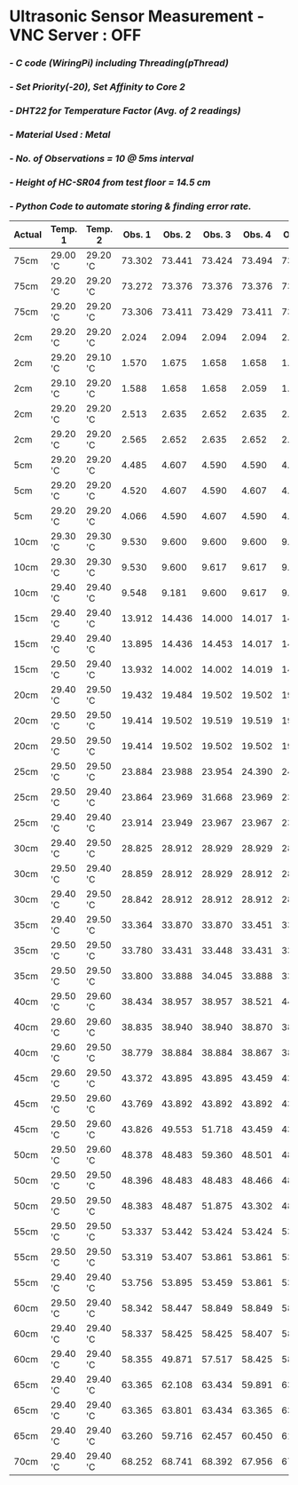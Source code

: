 # **Ultrasonic Sensor Measurement - VNC Server : OFF**
### *- C code (WiringPi) including Threading(pThread)*
### *- Set Priority(-20), Set Affinity to Core 2*
### *- DHT22 for Temperature Factor (Avg. of 2 readings)*
### *- Material Used : Metal*
### *- No. of Observations = 10 @ 5ms interval*
### *- Height of HC-SR04 from test floor = 14.5 cm*
### *- Python Code to automate storing & finding error rate.*

Actual | Temp. 1 | Temp. 2 | Obs. 1 | Obs. 2 | Obs. 3 | Obs. 4 | Obs. 5 | Obs. 6 | Obs. 7 | Obs. 8 | Obs. 9 | Obs. 10 | Repeat Value | Error Rate
---- | ---- | ---- | ---- | ---- | ---- | ---- | ---- | ---- | ---- | ---- | ---- | ---- | ---- | ----
 75cm | 29.00 'C | 29.20 'C | 73.302 | 73.441 | 73.424 | 73.494 | 73.441 | 73.424 | 73.441 | 73.389 | 73.441 | 73.808 | 73.441 | -1.559 
 75cm | 29.20 'C | 29.20 'C | 73.272 | 73.376 | 73.376 | 73.376 | 73.376 | 73.743 | 73.376 | 73.376 | 73.376 | 73.376 | 73.376 | -1.624 
 75cm | 29.20 'C | 29.20 'C | 73.306 | 73.411 | 73.429 | 73.411 | 73.429 | 73.830 | 73.411 | 73.429 | 73.429 | 73.429 | 73.428 | -1.572 
 2cm | 29.20 'C | 29.20 'C | 2.024 | 2.094 | 2.094 | 2.094 | 2.111 | 2.077 | 2.077 | 2.094 | 2.094 | 2.094 | 2.093 | 0.093 
 2cm | 29.20 'C | 29.10 'C | 1.570 | 1.675 | 1.658 | 1.658 | 1.675 | 1.675 | 1.658 | 1.675 | 1.658 | 1.675 | 1.675 | -0.325 
 2cm | 29.10 'C | 29.20 'C | 1.588 | 1.658 | 1.658 | 2.059 | 1.658 | 1.658 | 1.658 | 1.675 | 1.658 | 1.675 | 1.657 | -0.343 
 2cm | 29.20 'C | 29.20 'C | 2.513 | 2.635 | 2.652 | 2.635 | 2.652 | 2.635 | 2.635 | 2.652 | 2.635 | 2.635 | 2.634 | 0.634 
 2cm | 29.20 'C | 29.20 'C | 2.565 | 2.652 | 2.635 | 2.652 | 2.635 | 2.635 | 2.617 | 2.635 | 2.635 | 2.635 | 2.634 | 0.634 
 5cm | 29.20 'C | 29.20 'C | 4.485 | 4.607 | 4.590 | 4.590 | 4.590 | 4.590 | 4.590 | 4.590 | 4.590 | 4.590 | 4.589 | -0.411 
 5cm | 29.20 'C | 29.20 'C | 4.520 | 4.607 | 4.590 | 4.607 | 4.590 | 4.607 | 4.607 | 4.590 | 4.607 | 4.590 | 4.607 | -0.393 
 5cm | 29.20 'C | 29.20 'C | 4.066 | 4.590 | 4.607 | 4.590 | 4.607 | 4.607 | 4.590 | 4.590 | 4.607 | 4.590 | 4.589 | -0.411 
 10cm | 29.30 'C | 29.30 'C | 9.530 | 9.600 | 9.600 | 9.600 | 9.617 | 9.582 | 9.600 | 9.600 | 9.617 | 9.617 | 9.599 | -0.401 
 10cm | 29.30 'C | 29.30 'C | 9.530 | 9.600 | 9.617 | 9.617 | 9.600 | 9.600 | 9.600 | 9.600 | 9.617 | 9.600 | 9.599 | -0.401 
 10cm | 29.40 'C | 29.40 'C | 9.548 | 9.181 | 9.600 | 9.617 | 9.181 | 9.600 | 9.600 | 9.600 | 9.617 | 9.600 | 9.599 | -0.401 
 15cm | 29.40 'C | 29.40 'C | 13.912 | 14.436 | 14.000 | 14.017 | 14.436 | 14.017 | 14.436 | 14.436 | 14.436 | 14.017 | 14.435 | -0.565 
 15cm | 29.40 'C | 29.40 'C | 13.895 | 14.436 | 14.453 | 14.017 | 14.000 | 14.436 | 14.017 | 14.017 | 14.017 | 14.000 | 14.017 | -0.983 
 15cm | 29.50 'C | 29.40 'C | 13.932 | 14.002 | 14.002 | 14.019 | 14.002 | 14.019 | 14.002 | 14.002 | 14.019 | 14.002 | 14.001 | -0.999 
 20cm | 29.40 'C | 29.50 'C | 19.432 | 19.484 | 19.502 | 19.502 | 19.502 | 19.502 | 19.519 | 19.502 | 19.519 | 19.519 | 19.501 | -0.499 
 20cm | 29.50 'C | 29.50 'C | 19.414 | 19.502 | 19.519 | 19.519 | 19.519 | 19.502 | 19.519 | 19.519 | 19.519 | 19.519 | 19.518 | -0.482 
 20cm | 29.50 'C | 29.50 'C | 19.414 | 19.502 | 19.502 | 19.502 | 19.519 | 19.502 | 19.502 | 19.502 | 19.502 | 19.502 | 19.501 | -0.499 
 25cm | 29.50 'C | 29.50 'C | 23.884 | 23.988 | 23.954 | 24.390 | 24.442 | 23.971 | 23.971 | 24.460 | 24.460 | 23.971 | 23.971 | -1.029 
 25cm | 29.50 'C | 29.40 'C | 23.864 | 23.969 | 31.668 | 23.969 | 23.969 | 23.969 | 23.969 | 23.969 | 23.969 | 23.969 | 23.968 | -1.032 
 25cm | 29.40 'C | 29.40 'C | 23.914 | 23.949 | 23.967 | 23.967 | 23.967 | 23.967 | 23.967 | 22.466 | 23.967 | 23.967 | 23.966 | -1.034 
 30cm | 29.40 'C | 29.50 'C | 28.825 | 28.912 | 28.929 | 28.929 | 28.912 | 28.912 | 28.912 | 28.929 | 28.912 | 28.912 | 28.911 | -1.089 
 30cm | 29.50 'C | 29.40 'C | 28.859 | 28.912 | 28.929 | 28.912 | 28.929 | 28.912 | 28.825 | 28.929 | 28.929 | 28.912 | 28.911 | -1.089 
 30cm | 29.40 'C | 29.50 'C | 28.842 | 28.912 | 28.912 | 28.912 | 28.912 | 28.912 | 28.912 | 28.912 | 28.929 | 28.912 | 28.911 | -1.089 
 35cm | 29.40 'C | 29.50 'C | 33.364 | 33.870 | 33.870 | 33.451 | 33.853 | 33.870 | 33.853 | 33.870 | 33.870 | 33.434 | 33.870 | -1.130 
 35cm | 29.50 'C | 29.50 'C | 33.780 | 33.431 | 33.448 | 33.431 | 33.413 | 33.867 | 33.448 | 33.431 | 33.431 | 33.413 | 33.430 | -1.570 
 35cm | 29.50 'C | 29.50 'C | 33.800 | 33.888 | 34.045 | 33.888 | 33.434 | 33.870 | 33.434 | 33.451 | 33.870 | 33.451 | 33.887 | -1.113 
 40cm | 29.50 'C | 29.60 'C | 38.434 | 38.957 | 38.957 | 38.521 | 44.440 | 38.940 | 38.503 | 38.521 | 38.521 | 38.521 | 38.520 | -1.480 
 40cm | 29.60 'C | 29.60 'C | 38.835 | 38.940 | 38.940 | 38.870 | 38.923 | 38.940 | 38.503 | 38.940 | 38.957 | 38.957 | 38.939 | -1.061 
 40cm | 29.60 'C | 29.50 'C | 38.779 | 38.884 | 38.884 | 38.867 | 38.937 | 38.849 | 38.937 | 38.884 | 38.884 | 38.884 | 38.884 | -1.116 
 45cm | 29.60 'C | 29.50 'C | 43.372 | 43.895 | 43.895 | 43.459 | 43.476 | 43.476 | 43.913 | 43.913 | 43.895 | 43.459 | 43.895 | -1.105 
 45cm | 29.50 'C | 29.60 'C | 43.769 | 43.892 | 43.892 | 43.892 | 43.874 | 43.839 | 43.892 | 43.892 | 43.909 | 43.822 | 43.891 | -1.109 
 45cm | 29.50 'C | 29.60 'C | 43.826 | 49.553 | 51.718 | 43.459 | 43.459 | 43.895 | 43.895 | 43.895 | 43.895 | 43.459 | 43.895 | -1.105 
 50cm | 29.50 'C | 29.60 'C | 48.378 | 48.483 | 59.360 | 48.501 | 48.483 | 48.466 | 48.920 | 48.902 | 48.902 | 48.902 | 48.902 | -1.098 
 50cm | 29.50 'C | 29.50 'C | 48.396 | 48.483 | 48.483 | 48.466 | 48.885 | 48.466 | 48.885 | 48.448 | 48.902 | 48.448 | 48.483 | -1.517 
 50cm | 29.50 'C | 29.50 'C | 48.383 | 48.487 | 51.875 | 43.302 | 48.906 | 48.470 | 48.453 | 48.453 | 48.435 | 32.756 | 48.452 | -1.548 
 55cm | 29.50 'C | 29.50 'C | 53.337 | 53.442 | 53.424 | 53.424 | 53.424 | 53.424 | 53.843 | 53.843 | 53.843 | 53.861 | 53.424 | -1.576 
 55cm | 29.50 'C | 29.50 'C | 53.319 | 53.407 | 53.861 | 53.861 | 53.843 | 53.442 | 53.424 | 52.132 | 53.424 | 53.424 | 53.424 | -1.576 
 55cm | 29.40 'C | 29.40 'C | 53.756 | 53.895 | 53.459 | 53.861 | 53.861 | 53.913 | 53.843 | 53.861 | 53.424 | 53.337 | 53.860 | -1.140 
 60cm | 29.50 'C | 29.40 'C | 58.342 | 58.447 | 58.849 | 58.849 | 58.849 | 58.377 | 58.360 | 58.377 | 58.360 | 58.412 | 58.848 | -1.152 
 60cm | 29.40 'C | 29.40 'C | 58.337 | 58.425 | 58.425 | 58.407 | 58.425 | 58.425 | 58.425 | 58.442 | 58.844 | 58.407 | 58.424 | -1.576 
 60cm | 29.40 'C | 29.40 'C | 58.355 | 49.871 | 57.517 | 58.425 | 58.425 | 50.046 | 57.569 | 52.559 | 55.440 | 53.973 | 58.424 | -1.576 
 65cm | 29.40 'C | 29.40 'C | 63.365 | 62.108 | 63.434 | 59.891 | 63.016 | 62.998 | 62.998 | 62.946 | 63.016 | 63.016 | 63.015 | -1.985 
 65cm | 29.40 'C | 29.40 'C | 63.365 | 63.801 | 63.434 | 63.365 | 63.382 | 63.365 | 62.946 | 63.365 | 63.365 | 62.946 | 63.364 | -1.636 
 65cm | 29.40 'C | 29.40 'C | 63.260 | 59.716 | 62.457 | 60.450 | 61.165 | 61.479 | 60.746 | 62.195 | 60.083 | 62.457 | 62.456 | -2.544 
 70cm | 29.40 'C | 29.40 'C | 68.252 | 68.741 | 68.392 | 67.956 | 67.903 | 68.392 | 67.903 | 68.392 | 67.973 | 67.938 | 68.391 | -1.609 
 